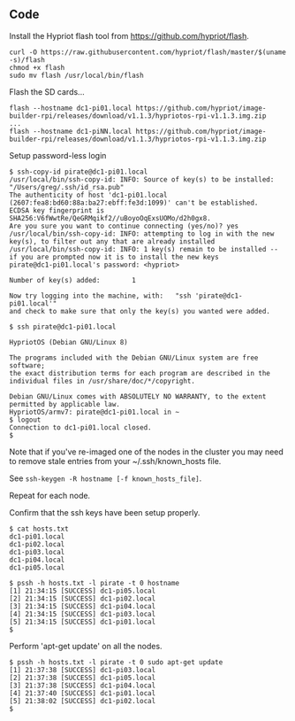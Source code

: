 ## Code

Install the Hypriot flash tool from https://github.com/hypriot/flash.

```
curl -O https://raw.githubusercontent.com/hypriot/flash/master/$(uname -s)/flash
chmod +x flash
sudo mv flash /usr/local/bin/flash
```

Flash the SD cards...

```
flash --hostname dc1-pi01.local https://github.com/hypriot/image-builder-rpi/releases/download/v1.1.3/hypriotos-rpi-v1.1.3.img.zip
...
flash --hostname dc1-piNN.local https://github.com/hypriot/image-builder-rpi/releases/download/v1.1.3/hypriotos-rpi-v1.1.3.img.zip
```

Setup password-less login

```
$ ssh-copy-id pirate@dc1-pi01.local
/usr/local/bin/ssh-copy-id: INFO: Source of key(s) to be installed: "/Users/greg/.ssh/id_rsa.pub"
The authenticity of host 'dc1-pi01.local (2607:fea8:bd60:88a:ba27:ebff:fe3d:1099)' can't be established.
ECDSA key fingerprint is SHA256:V6fWwtRe/QeGRMqikf2//uBoyoOqExsUOMo/d2h0gx8.
Are you sure you want to continue connecting (yes/no)? yes
/usr/local/bin/ssh-copy-id: INFO: attempting to log in with the new key(s), to filter out any that are already installed
/usr/local/bin/ssh-copy-id: INFO: 1 key(s) remain to be installed -- if you are prompted now it is to install the new keys
pirate@dc1-pi01.local's password: <hypriot>

Number of key(s) added:        1

Now try logging into the machine, with:   "ssh 'pirate@dc1-pi01.local'"
and check to make sure that only the key(s) you wanted were added.

$ ssh pirate@dc1-pi01.local

HypriotOS (Debian GNU/Linux 8)

The programs included with the Debian GNU/Linux system are free software;
the exact distribution terms for each program are described in the
individual files in /usr/share/doc/*/copyright.

Debian GNU/Linux comes with ABSOLUTELY NO WARRANTY, to the extent
permitted by applicable law.
HypriotOS/armv7: pirate@dc1-pi01.local in ~
$ logout
Connection to dc1-pi01.local closed.
$
```

Note that if you've re-imaged one of the nodes in the cluster you may need to remove
stale entries from your ~/.ssh/known_hosts file.

See `ssh-keygen -R hostname [-f known_hosts_file]`.

Repeat for each node.

Confirm that the ssh keys have been setup properly.

```
$ cat hosts.txt
dc1-pi01.local
dc1-pi02.local
dc1-pi03.local
dc1-pi04.local
dc1-pi05.local

$ pssh -h hosts.txt -l pirate -t 0 hostname
[1] 21:34:15 [SUCCESS] dc1-pi05.local
[2] 21:34:15 [SUCCESS] dc1-pi02.local
[3] 21:34:15 [SUCCESS] dc1-pi04.local
[4] 21:34:15 [SUCCESS] dc1-pi03.local
[5] 21:34:15 [SUCCESS] dc1-pi01.local
$
```

Perform 'apt-get update' on all the nodes.

```
$ pssh -h hosts.txt -l pirate -t 0 sudo apt-get update
[1] 21:37:38 [SUCCESS] dc1-pi03.local
[2] 21:37:38 [SUCCESS] dc1-pi05.local
[3] 21:37:38 [SUCCESS] dc1-pi04.local
[4] 21:37:40 [SUCCESS] dc1-pi01.local
[5] 21:38:02 [SUCCESS] dc1-pi02.local
$
```
